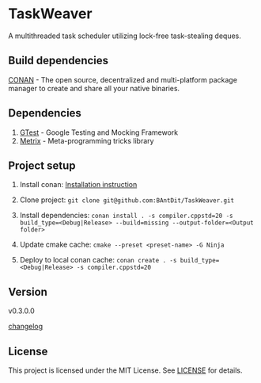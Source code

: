 
# TaskWeaver

A multithreaded task scheduler utilizing lock-free task-stealing deques.

## Build dependencies
[CONAN](https://conan.io/) - The open source, decentralized and multi-platform package
manager to create and share all your native binaries.

## Dependencies

1. [GTest](https://github.com/google/googletest) - Google Testing and Mocking Framework
2. [Metrix](https://github.com/BAntDit/easy-mp) - Meta-programming tricks library

## Project setup 

1. Install conan: [Installation instruction](https://docs.conan.io/2/installation.html)

2. Clone project: `git clone git@github.com:BAntDit/TaskWeaver.git`

3. Install dependencies: `conan install . -s compiler.cppstd=20 -s build_type=<Debug|Release> --build=missing --output-folder=<Output folder>`

4. Update cmake cache: `cmake --preset <preset-name> -G Ninja`

5. Deploy to local conan cache: `conan create . -s build_type=<Debug|Release> -s compiler.cppstd=20`

## Version 

v0.3.0.0

[changelog](CHANGELOG.md)

## License
This project is licensed under the MIT License. See [LICENSE](LICENSE) for details.